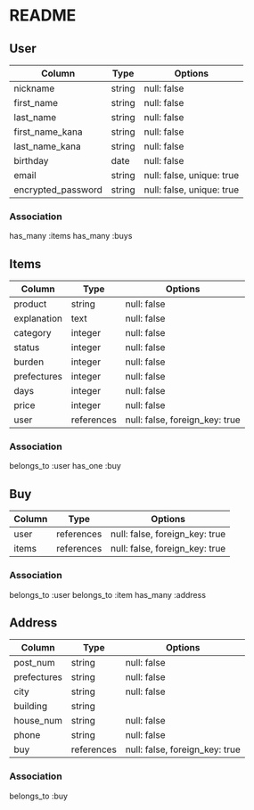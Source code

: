 # README

## User

|Column                     |Type    |Options                    |
| ------------------------- | ------ | ------------------------- |
| nickname                  | string | null: false               |
| first_name                | string | null: false               |
| last_name                 | string | null: false               |
| first_name_kana           | string | null: false               |
| last_name_kana            | string | null: false               |
| birthday                  | date   | null: false               |
| email                     | string | null: false, unique: true |
| encrypted_password        | string | null: false, unique: true |

### Association
has_many :items
has_many :buys


## Items

|Column       |Type        |Options                         |
| ----------- | ---------- | ------------------------------ |
| product     | string     | null: false                    |
| explanation | text       | null: false                    |
| category    | integer    | null: false                    |
| status      | integer    | null: false                    |
| burden      | integer    | null: false                    |
| prefectures | integer    | null: false                    |
| days        | integer    | null: false                    |
| price       | integer    | null: false                    |
| user        | references | null: false, foreign_key: true |

### Association
belongs_to :user
has_one :buy


## Buy

|Column   |Type        |Options                         |
| ------- | ---------- | ------------------------------ |
| user    | references | null: false, foreign_key: true |
| items   | references | null: false, foreign_key: true |

### Association
belongs_to :user
belongs_to :item
has_many :address


## Address

|Column       |Type        |Options                         |
|------------ | -----------| ------------------------------ |
| post_num    | string     | null: false                    |
| prefectures | string     | null: false                    |
| city        | string     | null: false                    |
| building    | string     |                                |
| house_num   | string     | null: false                    |
| phone       | string     | null: false                    |
| buy         | references | null: false, foreign_key: true |

### Association
belongs_to :buy
